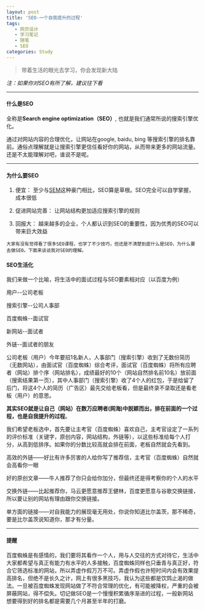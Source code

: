 ```yaml
---
layout: post
title: 'SEO-一个自我提升的过程'
tags: 
   - 网页设计
   - 学习笔记
   - 随笔
   - SEO
categories: Study
---
```

> 带着生活的眼光去学习，你会发现新大陆

_注：如果你对SEO有所了解，建议往下看_ <i style='color:#66ccff' class="fa fa-smile-o fa-lg" aria-hidden="true"></i>


----

#### **什么是SEO**

全称是**Search engine optimization（SEO）**, 也就是我们通常所说的搜索引擎优化。

通过对网站内容的合理优化，让网站在google, baidu, bing 等搜索引擎的排名靠前。通俗点理解就是让搜索引擎更信任看好你的网站，从而带来更多的网站流量。还是不太能理解对吧，谁说不是呢。

---

#### **为什么要SEO**

1. 便宜： 至少与[SEM](http://baike.baidu.com/view/521629.htm?fromtitle=sem&fromid=2554866&type=syn)这种豪门相比，SEO算是草根。SEO完全可以自学掌握，成本很低

2. 促进网站完善： 让网站结构更加适应搜索引擎的规则

3. 回报大： 越来越多的企业，个人都认识到SEO的重要性，因为优秀的SEO可以带来巨大效益


```
大家有没有觉得看了很多SEO课程，也学了不少技巧，但还是不清楚到底什么是SEO，为什么要去做SEO。下面来谈谈我对SEO的理解。
```

#### **SEO生活化**

我们来做一个比喻，将生活中的面试过程与SEO要素相对应（以百度为例）

用户--公司老板

搜索引擎--公司人事部

百度蜘蛛--面试官

新网站--面试者

外链--面试者的朋友



公司老板（用户）今年要招1名新人，人事部门（搜索引擎）收到了无数份简历（无数网站），由面试官（百度蜘蛛）综合考评，面试官（百度蜘蛛）将所有应聘者（网站）排个序（网站排名），成绩最好的10个（网站自然排名前10名）放前面（搜索结果第一页），其中人事部门（搜索引擎）收了4个人的红包，于是给留了后门，将这4个人的简历（广告区）最先交给老板看，但是最终录不录取还是看老板（用户）的意思。

**其实SEO就是让自己（网站）在数万应聘者(网海)中脱颖而出，排在前面的一个过程，也是自我提升的过程**。

我们希望老板选中，首先要让主考官（百度蜘蛛）喜欢自己，主考官设定了一系列的评价标准（关键字，原创内容，网站结构，外链等），以这些标准给每个人打分，从高到低排序。如果你的分数比较高就会排在前面，老板自然就会先看到。

高效的外链——好比有许多厉害的人给你写了推荐信，主考官（百度蜘蛛）自然就会高看你一眼

好的原创文章——牛人推荐了你只会给你加分，但最终还是得考察你的个人的水平

交换外链——比起推荐你，马云更愿意推荐王健林，百度更愿意与谷歌交换链接，所以要让别的网站有理由跟你交换链接。

单方面的链接——对自我能力的展现毫无用处，你说你知道比尔盖茨，那不稀奇，要是比尔盖茨说知道你，那才有分量。

---

#### **提醒**
百度蜘蛛是有感情的，我们要将其看作一个人，用与人交往的方式对待它，生活中大家都希望与真正有能力有水平的人多接触，百度蜘蛛同样也只垂青与真正好，符合它筛选标准的网站，所以弄虚作假万万不可。弄虚作假也许短时间内会有效果提高排名，但绝不是长久之计，网上有很多黑技巧，我认为这些都是饮鸩止渴的做法。一旦被百度蜘蛛发现网站做了不符合常理的优化，有可能被降权，严重的会被屏蔽网站，得不偿失。切记做SEO是一个慢慢积累循序渐进的过程，一般新网站想要得到好的排名都是需要几个月甚至半年的打磨。